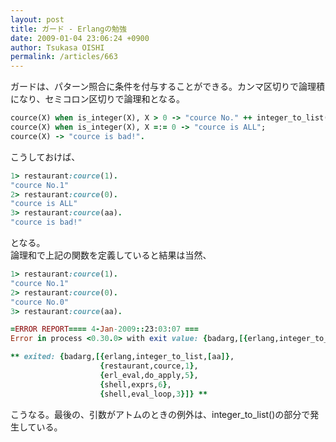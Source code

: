 ```yaml
---
layout: post
title: ガード - Erlangの勉強
date: 2009-01-04 23:06:24 +0900
author: Tsukasa OISHI
permalink: /articles/663
---
```



ガードは、パターン照合に条件を付与することができる。カンマ区切りで論理積になり、セミコロン区切りで論理和となる。  

```ruby  
cource(X) when is_integer(X), X > 0 -> "cource No." ++ integer_to_list(X);  
cource(X) when is_integer(X), X =:= 0 -> "cource is ALL";  
cource(X) -> "cource is bad!".  
```  

こうしておけば、  

```ruby  
1> restaurant:cource(1).  
"cource No.1"  
2> restaurant:cource(0).  
"cource is ALL"  
3> restaurant:cource(aa).  
"cource is bad!"  
```  

となる。  
論理和で上記の関数を定義していると結果は当然、  

```ruby  
1> restaurant:cource(1).  
"cource No.1"  
2> restaurant:cource(0).  
"cource No.0"  
3> restaurant:cource(aa).  

=ERROR REPORT==== 4-Jan-2009::23:03:07 ===  
Error in process <0.30.0> with exit value: {badarg,[{erlang,integer_to_list,[aa]},{restaurant,cource,1},{erl_eval,do_apply,5},{shell,exprs,6},{shell,eval_loop,3}]}  

** exited: {badarg,[{erlang,integer_to_list,[aa]},  
                    {restaurant,cource,1},  
                    {erl_eval,do_apply,5},  
                    {shell,exprs,6},  
                    {shell,eval_loop,3}]} **  
```  

こうなる。最後の、引数がアトムのときの例外は、integer\_to\_list()の部分で発生している。  

